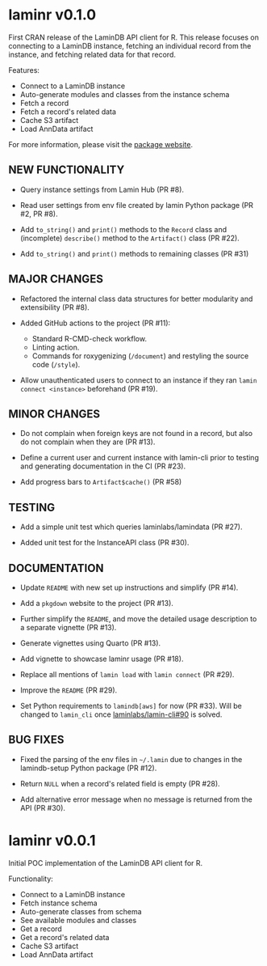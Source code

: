 # laminr v0.1.0

First CRAN release of the LaminDB API client for R. This release focuses on connecting to a LaminDB instance, fetching an individual record from the instance, and fetching related data for that record.

Features:

* Connect to a LaminDB instance
* Auto-generate modules and classes from the instance schema
* Fetch a record
* Fetch a record's related data
* Cache S3 artifact
* Load AnnData artifact

For more information, please visit the [package website](https://laminr.lamin.ai).

## NEW FUNCTIONALITY

* Query instance settings from Lamin Hub (PR #8).

* Read user settings from env file created by lamin Python package (PR #2, PR #8).

* Add `to_string()` and `print()` methods to the `Record` class and (incomplete) `describe()` method to the `Artifact()` class (PR #22).

* Add `to_string()` and `print()` methods to remaining classes (PR #31)

## MAJOR CHANGES

* Refactored the internal class data structures for better modularity and extensibility (PR #8).

* Added GitHub actions to the project (PR #11):
  - Standard R-CMD-check workflow.
  - Linting action.
  - Commands for roxygenizing (`/document`) and restyling the source code (`/style`).

* Allow unauthenticated users to connect to an instance if they ran `lamin connect <instance>` beforehand (PR #19).

## MINOR CHANGES

* Do not complain when foreign keys are not found in a record, but also do not complain when they are (PR #13).

* Define a current user and current instance with lamin-cli prior to testing and generating documentation in the CI (PR #23).

* Add progress bars to `Artifact$cache()` (PR #58)

## TESTING

* Add a simple unit test which queries laminlabs/lamindata (PR #27).

* Added unit test for the InstanceAPI class (PR #30).

## DOCUMENTATION

* Update `README` with new set up instructions and simplify (PR #14).

* Add a `pkgdown` website to the project (PR #13).

* Further simplify the `README`, and move the detailed usage description to a separate vignette (PR #13).

* Generate vignettes using Quarto (PR #13).

* Add vignette to showcase laminr usage (PR #18).

* Replace all mentions of `lamin load` with `lamin connect` (PR #29).

* Improve the `README` (PR #29).

* Set Python requirements to `lamindb[aws]` for now (PR #33). Will be changed to `lamin_cli` once 
  [laminlabs/lamin-cli#90](https://github.com/laminlabs/lamin-cli/issues/90) is solved.

## BUG FIXES

* Fixed the parsing of the env files in `~/.lamin` due to changes in the lamindb-setup Python package (PR #12).

* Return `NULL` when a record's related field is empty (PR #28).

* Add alternative error message when no message is returned from the API (PR #30).

# laminr v0.0.1

Initial POC implementation of the LaminDB API client for R.

Functionality:

* Connect to a LaminDB instance
* Fetch instance schema
* Auto-generate classes from schema
* See available modules and classes
* Get a record
* Get a record's related data
* Cache S3 artifact
* Load AnnData artifact
